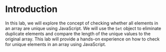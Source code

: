 # Introduction

In this lab, we will explore the concept of checking whether all elements in an array are unique using JavaScript. We will use the `Set` object to eliminate duplicate elements and compare the length of the unique values to the original array. This lab will provide a hands-on experience on how to check for unique elements in an array using JavaScript.

